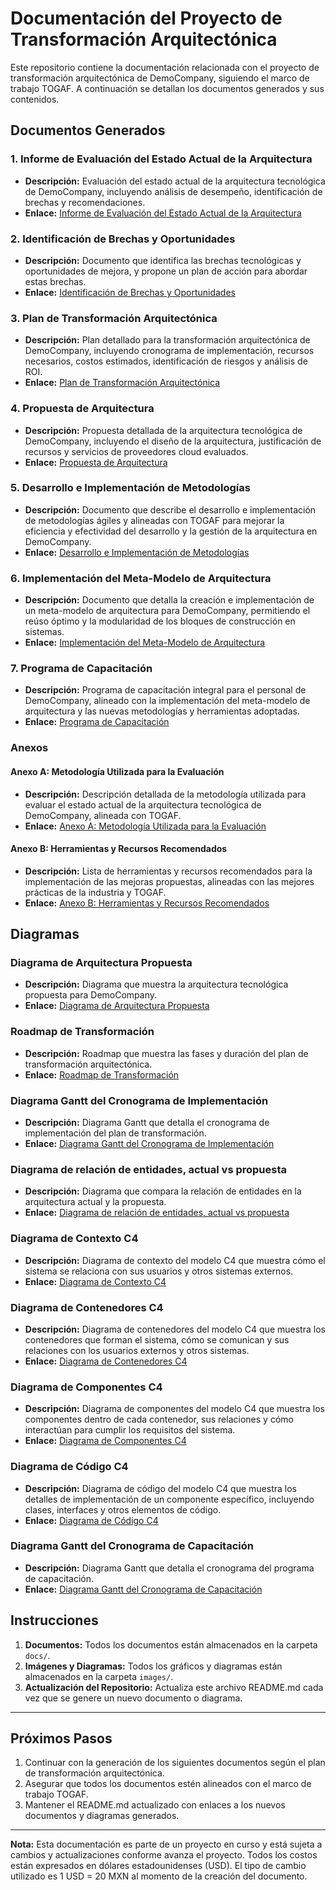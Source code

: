 # Documentación del Proyecto de Transformación Arquitectónica

Este repositorio contiene la documentación relacionada con el proyecto de transformación arquitectónica de DemoCompany, siguiendo el marco de trabajo TOGAF. A continuación se detallan los documentos generados y sus contenidos.

## Documentos Generados

### 1. Informe de Evaluación del Estado Actual de la Arquitectura

- **Descripción:** Evaluación del estado actual de la arquitectura tecnológica de DemoCompany, incluyendo análisis de desempeño, identificación de brechas y recomendaciones.
- **Enlace:** [Informe de Evaluación del Estado Actual de la Arquitectura](docs/Informe_de_Evaluacion_del_Estado_Actual.md)

### 2. Identificación de Brechas y Oportunidades

- **Descripción:** Documento que identifica las brechas tecnológicas y oportunidades de mejora, y propone un plan de acción para abordar estas brechas.
- **Enlace:** [Identificación de Brechas y Oportunidades](docs/Identificacion_de_Brechas_y_Oportunidades.md)

### 3. Plan de Transformación Arquitectónica

- **Descripción:** Plan detallado para la transformación arquitectónica de DemoCompany, incluyendo cronograma de implementación, recursos necesarios, costos estimados, identificación de riesgos y análisis de ROI.
- **Enlace:** [Plan de Transformación Arquitectónica](docs/Plan_de_Transformacion_Arquitectonica.md)

### 4. Propuesta de Arquitectura

- **Descripción:** Propuesta detallada de la arquitectura tecnológica de DemoCompany, incluyendo el diseño de la arquitectura, justificación de recursos y servicios de proveedores cloud evaluados.
- **Enlace:** [Propuesta de Arquitectura](docs/Propuesta_Arquitectura.md)

### 5. Desarrollo e Implementación de Metodologías

- **Descripción:** Documento que describe el desarrollo e implementación de metodologías ágiles y alineadas con TOGAF para mejorar la eficiencia y efectividad del desarrollo y la gestión de la arquitectura en DemoCompany.
- **Enlace:** [Desarrollo e Implementación de Metodologías](docs/Desarrollo_e_Implementacion_de_Metodologias.md)

### 6. Implementación del Meta-Modelo de Arquitectura

- **Descripción:** Documento que detalla la creación e implementación de un meta-modelo de arquitectura para DemoCompany, permitiendo el reúso óptimo y la modularidad de los bloques de construcción en sistemas.
- **Enlace:** [Implementación del Meta-Modelo de Arquitectura](docs/Implementacion_del_Meta_Modelo_de_Arquitectura.md)

### 7. Programa de Capacitación

- **Descripción:** Programa de capacitación integral para el personal de DemoCompany, alineado con la implementación del meta-modelo de arquitectura y las nuevas metodologías y herramientas adoptadas.
- **Enlace:** [Programa de Capacitación](docs/Programa_de_Capacitacion.md)

### Anexos

#### Anexo A: Metodología Utilizada para la Evaluación

- **Descripción:** Descripción detallada de la metodología utilizada para evaluar el estado actual de la arquitectura tecnológica de DemoCompany, alineada con TOGAF.
- **Enlace:** [Anexo A: Metodología Utilizada para la Evaluación](docs/Anexo_A_Metodologia_Utilizada_para_la_Evaluacion.md)

#### Anexo B: Herramientas y Recursos Recomendados

- **Descripción:** Lista de herramientas y recursos recomendados para la implementación de las mejoras propuestas, alineadas con las mejores prácticas de la industria y TOGAF.
- **Enlace:** [Anexo B: Herramientas y Recursos Recomendados](docs/Anexo_B_Herramientas_y_Recursos_Recomendados.md)

## Diagramas

### Diagrama de Arquitectura Propuesta

- **Descripción:** Diagrama que muestra la arquitectura tecnológica propuesta para DemoCompany.
- **Enlace:** [Diagrama de Arquitectura Propuesta](images/Diagrama_de_Arquitectura_Propuesta.png)

### Roadmap de Transformación

- **Descripción:** Roadmap que muestra las fases y duración del plan de transformación arquitectónica.
- **Enlace:** [Roadmap de Transformación](images/Roadmap_de_transformacion.png)

### Diagrama Gantt del Cronograma de Implementación

- **Descripción:** Diagrama Gantt que detalla el cronograma de implementación del plan de transformación.
- **Enlace:** [Diagrama Gantt del Cronograma de Implementación](images/Diagrama_Gantt_del_Cronograma_de_Implementacion.png)

### Diagrama de relación de entidades, actual vs propuesta

- **Descripción:** Diagrama que compara la relación de entidades en la arquitectura actual y la propuesta.
- **Enlace:** [Diagrama de relación de entidades, actual vs propuesta](images/diagrama_de_relacion_de_entidades_propuestos.png)

### Diagrama de Contexto C4

- **Descripción:** Diagrama de contexto del modelo C4 que muestra cómo el sistema se relaciona con sus usuarios y otros sistemas externos.
- **Enlace:** [Diagrama de Contexto C4](images/Diagrama_de_ContextoC4.png)

### Diagrama de Contenedores C4

- **Descripción:** Diagrama de contenedores del modelo C4 que muestra los contenedores que forman el sistema, cómo se comunican y sus relaciones con los usuarios externos y otros sistemas.
- **Enlace:** [Diagrama de Contenedores C4](images/Diagrama_de_ContenedoresC4.png)

### Diagrama de Componentes C4

- **Descripción:** Diagrama de componentes del modelo C4 que muestra los componentes dentro de cada contenedor, sus relaciones y cómo interactúan para cumplir los requisitos del sistema.
- **Enlace:** [Diagrama de Componentes C4](images/Diagrama_de_ComponentesC4.png)

### Diagrama de Código C4

- **Descripción:** Diagrama de código del modelo C4 que muestra los detalles de implementación de un componente específico, incluyendo clases, interfaces y otros elementos de código.
- **Enlace:** [Diagrama de Código C4](images/Diagrama_de_Código_C4.png)

### Diagrama Gantt del Cronograma de Capacitación

- **Descripción:** Diagrama Gantt que detalla el cronograma del programa de capacitación.
- **Enlace:** [Diagrama Gantt del Cronograma de Capacitación](images/Diagrama_Gantt_Capacitacion.png)

## Instrucciones

1. **Documentos:** Todos los documentos están almacenados en la carpeta `docs/`.
2. **Imágenes y Diagramas:** Todos los gráficos y diagramas están almacenados en la carpeta `images/`.
3. **Actualización del Repositorio:** Actualiza este archivo README.md cada vez que se genere un nuevo documento o diagrama.

---

## Próximos Pasos

1. Continuar con la generación de los siguientes documentos según el plan de transformación arquitectónica.
2. Asegurar que todos los documentos estén alineados con el marco de trabajo TOGAF.
3. Mantener el README.md actualizado con enlaces a los nuevos documentos y diagramas generados.

---

**Nota:** Esta documentación es parte de un proyecto en curso y está sujeta a cambios y actualizaciones conforme avanza el proyecto. Todos los costos están expresados en dólares estadounidenses (USD). El tipo de cambio utilizado es 1 USD = 20 MXN al momento de la creación del documento.
